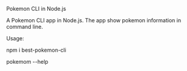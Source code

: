 Pokemon CLI in Node.js

A Pokemon CLI app in Node.js. The app show pokemon information in command line.

Usage:

npm i best-pokemon-cli

pokemom --help

